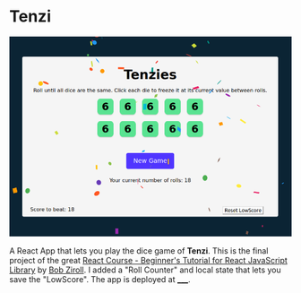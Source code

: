 # Tenzi
![winning game screenshot](./game_screenshot.png)

A React App that lets you play the dice game of __Tenzi__. This is the final project of the great [React Course - Beginner's Tutorial for React JavaScript Library](https://www.youtube.com/watch?v=bMknfKXIFA8) by [Bob Ziroll](twitter.com/bobziroll). I added a "Roll Counter" and local state that lets you save the "LowScore". The app is deployed at [___]().